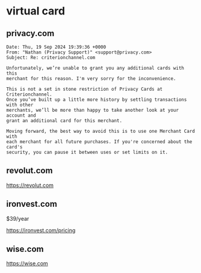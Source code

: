 # virtual card

## privacy.com

~~~
Date: Thu, 19 Sep 2024 19:39:36 +0000
From: "Nathan (Privacy Support)" <support@privacy.com>
Subject: Re: criterionchannel.com

Unfortunately, we’re unable to grant you any additional cards with this
merchant for this reason. I'm very sorry for the inconvenience.

This is not a set in stone restriction of Privacy Cards at Criterionchannel.
Once you’ve built up a little more history by settling transactions with other
merchants, we’ll be more than happy to take another look at your account and
grant an additional card for this merchant.

Moving forward, the best way to avoid this is to use one Merchant Card with
each merchant for all future purchases. If you're concerned about the card's
security, you can pause it between uses or set limits on it.
~~~

## revolut.com

https://revolut.com

## ironvest.com

$39/year

https://ironvest.com/pricing

## wise.com

https://wise.com
